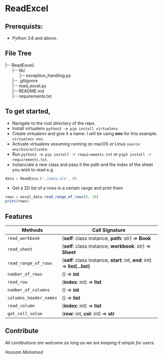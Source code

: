 # ReadExcel

## Prerequists:
- Python 3.6 and above.

## File Tree

|-- ReadExcel/.   
&nbsp;&nbsp; &nbsp;&nbsp;&nbsp;|-- lib/.   
&nbsp;&nbsp; &nbsp;&nbsp;&nbsp;&nbsp;&nbsp; &nbsp;&nbsp;&nbsp;|-- exception_handling.py   
&nbsp;&nbsp; &nbsp;&nbsp;&nbsp;|-- .gitignore   
&nbsp;&nbsp; &nbsp;&nbsp;&nbsp;|-- read_excel.py   
&nbsp;&nbsp; &nbsp;&nbsp;&nbsp;|-- README.md   
&nbsp;&nbsp; &nbsp;&nbsp;&nbsp;|-- requirements.txt   

## To get started,

- Navigate to the root directory of the repo.
- Install virtualenv `python3 -m pip install virtualenv`.
- Create virtualenv and give it a name. I will be using **env** for this example. `virtualenv env`.
- Activate virtualenv assuming running on macOS or Linus `source  env/bin/activate`.
- Run `python3 -m pip install -r requirements.txt` or `pip3 install -r requirements.txt`.
- Instanciate a new class and pass it the path and the index of the sheet you wish to read e.g 
```javascript
data = ReadExce;('./data.xls', 0)
```
- Get a 2D list of a rows in a certain range and print them
```javascript
rows = excel_data.read_range_of_rows(0, 10)
print(rows)
```
## Features

| Methods | Call Signature |
| ------ | ------ |
| `read_workbook` | (**self**: class instance, **path**: str) => **Book** |
| `read_sheet` | (**self**: class instance, **workbook**: str) => **Sheet** |
| `read_range_of_rows` | (**self**: class instance, **start**: int, **end**: int) => **list(...list<str>)** |
| `number_of_rows` | () => **int** |
| `read_row` | (**index**: int) => **list<str>** |
| `number_of_columns` | () => **int** |
| `columns_header_names`| () => **list<str>** |
| `read_column`| (**index**: int) => **list<str>** |
| `get_cell_value`| (**row**: int, **col**: int) => **str** |

## Contribute

_All contibutions are welcome as long as we are keeping it simple for users._

_Hossam Mohamed_
